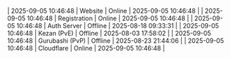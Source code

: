 | 2025-09-05 10:46:48 | Website | Online | 2025-09-05 10:46:48 |
| 2025-09-05 10:46:48 | Registration | Online | 2025-09-05 10:46:48 |
| 2025-09-05 10:46:48 | Auth Server | Offline | 2025-08-18 09:33:31 |
| 2025-09-05 10:46:48 | Kezan (PvE) | Offline | 2025-08-03 17:58:02 |
| 2025-09-05 10:46:48 | Gurubashi (PvP) | Offline | 2025-08-23 21:44:06 |
| 2025-09-05 10:46:48 | Cloudflare | Online | 2025-09-05 10:46:48 |
